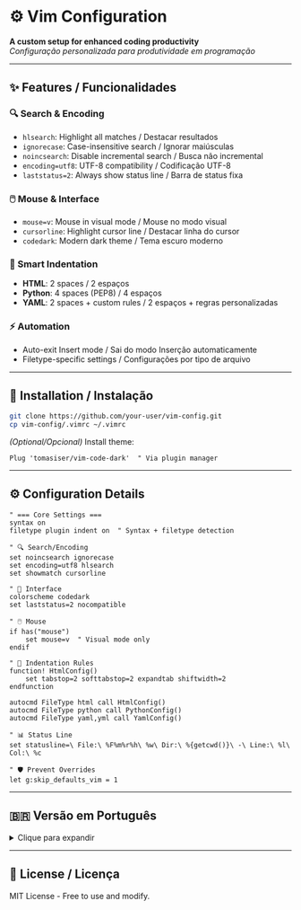 

# ⚙️ Vim Configuration  

**A custom setup for enhanced coding productivity**  
*Configuração personalizada para produtividade em programação*  

---

## ✨ Features / Funcionalidades  

### 🔍 Search & Encoding  
- `hlsearch`: Highlight all matches / Destacar resultados  
- `ignorecase`: Case-insensitive search / Ignorar maiúsculas  
- `noincsearch`: Disable incremental search / Busca não incremental  
- `encoding=utf8`: UTF-8 compatibility / Codificação UTF-8  
- `laststatus=2`: Always show status line / Barra de status fixa  

### 🖱️ Mouse & Interface  
- `mouse=v`: Mouse in visual mode / Mouse no modo visual  
- `cursorline`: Highlight cursor line / Destacar linha do cursor  
- `codedark`: Modern dark theme / Tema escuro moderno  

### 📐 Smart Indentation  
- **HTML**: 2 spaces / 2 espaços  
- **Python**: 4 spaces (PEP8) / 4 espaços  
- **YAML**: 2 spaces + custom rules / 2 espaços + regras personalizadas  

### ⚡ Automation  
- Auto-exit Insert mode / Sai do modo Inserção automaticamente  
- Filetype-specific settings / Configurações por tipo de arquivo  

---

## 🚀 Installation / Instalação  
```bash  
git clone https://github.com/your-user/vim-config.git  
cp vim-config/.vimrc ~/.vimrc  
```  
*(Optional/Opcional)* Install theme:  
```vim  
Plug 'tomasiser/vim-code-dark'  " Via plugin manager  
```

---

## ⚙️ Configuration Details  
```vim  
" === Core Settings ===  
syntax on  
filetype plugin indent on  " Syntax + filetype detection  

" 🔍 Search/Encoding  
set noincsearch ignorecase  
set encoding=utf8 hlsearch  
set showmatch cursorline  

" 🎨 Interface  
colorscheme codedark  
set laststatus=2 nocompatible  

" 🖱️ Mouse  
if has("mouse")  
    set mouse=v  " Visual mode only  
endif  

" 📐 Indentation Rules  
function! HtmlConfig()  
    set tabstop=2 softtabstop=2 expandtab shiftwidth=2  
endfunction  

autocmd FileType html call HtmlConfig()  
autocmd FileType python call PythonConfig()  
autocmd FileType yaml,yml call YamlConfig()  

" 📊 Status Line  
set statusline=\ File:\ %F%m%r%h\ %w\ Dir:\ %{getcwd()}\ -\ Line:\ %l\ Col:\ %c  

" 🛡️ Prevent Overrides  
let g:skip_defaults_vim = 1  
```  

---

## 🇧🇷 Versão em Português  
<details>  
<summary>Clique para expandir</summary>  

### ✨ Funcionalidades  
- **🔍 Busca e Codificação**  
  - Destaque de resultados (`hlsearch`)  
  - Busca case-insensitive (`ignorecase`)  
  - Codificação UTF-8 garantida  

- **🖱 Interface**  
  - Suporte a mouse no modo visual  
  - Tema `codedark` para melhor visibilidade  

- **📐 Indentação Inteligente**  
  - Configurações específicas para HTML/Python/YAML  

### ⚙️ Detalhes Técnicos  
```vim  
" === Autocomandos ===  
autocmd CursorHoldI * stopinsert  " Sai do modo inserção após inatividade  

function! YamlConfig()  
    set tabstop=2 softtabstop=2  
    set indentkeys-=0#  " Ignora # em YAML  
endfunction  
```  

</details>  

---

## 📜 License / Licença  
MIT License - Free to use and modify.  
